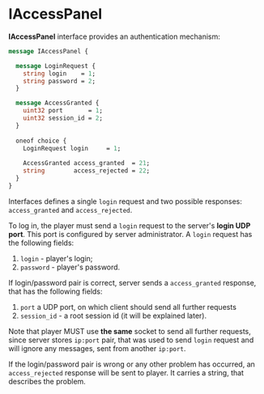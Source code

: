 # IAccessPanel
**IAccessPanel** interface provides an authentication mechanism:
```protobuf
message IAccessPanel {

  message LoginRequest {
    string login    = 1;
    string password = 2;
  }

  message AccessGranted {
    uint32 port       = 1;
    uint32 session_id = 2;  
  }
  
  oneof choice {
    LoginRequest login     = 1;
    
    AccessGranted access_granted  = 21;
    string        access_rejected = 22;
  }
}
```
Interfaces defines a single `login` request and two possible responses: `access_granted` and `access_rejected`.

To log in, the player must send a `login` request to the server's **login UDP port**. This port is configured by server administrator. A `login` request has the following fields:
1. `login` - player's login;
2. `password` - player's password.

If login/password pair is correct, server sends a `access_granted` response, that has the following fields:

1. `port` a UDP port, on which client should send all further requests
2. `session_id` - a root session id (it will be explained later).

Note that player MUST use **the same** socket to send all further requests, since server stores `ip:port` pair, that was used to send `login` request and will ignore any messages, sent from another `ip:port`.

If the login/password pair is wrong or any other problem has occurred, an `access_rejected` response will be sent to player. It carries a string, that describes the problem.
